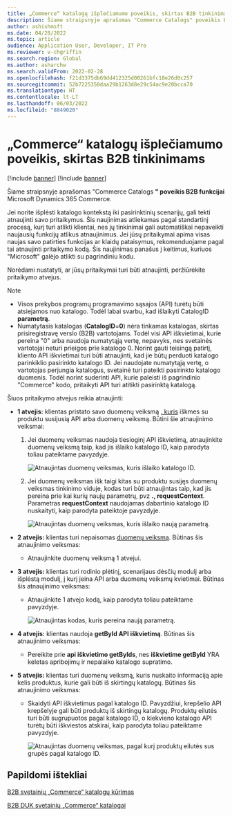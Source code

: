 ```yaml
---
title: „Commerce“ katalogų išplečiamumo poveikis, skirtas B2B tinkinimams
description: Šiame straipsnyje aprašomas "Commerce Catalogs" poveikis B2B funkcijai Microsoft Dynamics 365 Commerce.
author: ashishmsft
ms.date: 04/28/2022
ms.topic: article
audience: Application User, Developer, IT Pro
ms.reviewer: v-chgriffin
ms.search.region: Global
ms.author: asharchw
ms.search.validFrom: 2022-02-28
ms.openlocfilehash: f21d3375db69dd412325d00261bfc18e26d0c257
ms.sourcegitcommit: 52b7225350daa29b1263d8e29c54ac9e20bcca70
ms.translationtype: HT
ms.contentlocale: lt-LT
ms.lasthandoff: 06/03/2022
ms.locfileid: "8849020"
---
```

# <a name="extensibility-impact-of-commerce-catalogs-for-b2b-customizations"></a>„Commerce“ katalogų išplečiamumo poveikis, skirtas B2B tinkinimams

[!include [banner](includes/banner.md)]
[!include [banner](includes/preview-banner.md)]

Šiame straipsnyje aprašomas "Commerce Catalogs **" poveikis B2B funkcijai** Microsoft Dynamics 365 Commerce.

Jei norite išplėsti katalogo kontekstą iki pasirinktinių scenarijų, gali tekti atnaujinti savo pritaikymus. Šis naujinimas atliekamas pagal standartinį procesą, kurį turi atlikti klientai, nes jų tinkinimai gali automatiškai nepaveikti naujausių funkcijų atlikus atnaujinimus. Jei jūsų pritaikymai apima visas naujas savo patirties funkcijas ar klaidų pataisymus, rekomenduojame pagal tai atnaujinti pritaikymo kodą. Šis naujinimas panašus į keitimus, kuriuos "Microsoft" galėjo atlikti su pagrindiniu kodu.

Norėdami nustatyti, ar jūsų pritaikymai turi būti atnaujinti, peržiūrėkite pritaikymo atvejus.

> [!NOTE]
> - Visos prekybos programų programavimo sąsajos (API) turėtų būti atsiejamos nuo katalogo. Todėl labai svarbu, kad išlaikyti CatalogID **parametrą**.
> - Numatytasis katalogas (**CatalogID**=**0**) nėra tinkamas katalogas, skirtas prisiregistravę verslo (B2B) vartotojams. Todėl visi API iškvietimai, kurie pereina "0" arba naudoja numatytąją vertę, nepavyks, nes svetainės vartotojai neturi prieigos prie katalogo 0. Norint gauti teisingą patirtį, kliento API iškvietimai turi būti atnaujinti, kad jie būtų perduoti katalogo parinkiklio pasirinkto katalogo ID. Jei naudojate numatytąją vertę, o vartotojas perjungia katalogus, svetainė turi pateikti pasirinkto katalogo duomenis. Todėl norint suderinti API, kurie paleisti iš pagrindinio "Commerce" kodo, pritaikyti API turi atitikti pasirinktą katalogą.

Šiuos pritaikymo atvejus reikia atnaujinti:

- **1 atvejis:** klientas pristato savo duomenų veiksmą [, kuris](e-commerce-extensibility/data-actions.md) iškmes su produktu susijusią API arba duomenų veiksmą. Būtini šie atnaujinimo veiksmai:

    1. Jei duomenų veiksmas naudoja tiesioginį API iškvietimą, atnaujinkite duomenų veiksmą taip, kad jis išlaiko katalogo ID, kaip parodyta toliau pateiktame pavyzdyje.

        ![Atnaujintas duomenų veiksmas, kuris išlaiko katalogo ID.](./media/customization1_a.png)

    1. Jei duomenų veiksmas išk taigi kitas su produktu susijęs duomenų veiksmas tinkinimo viduje, kodas turi būti atnaujintas taip, kad jis pereina prie kai kurių naujų parametrų, pvz **., requestContext**. Parametras **requestContext** naudojamas dabartinio katalogo ID nuskaityti, kaip parodyta pateiktoje pavyzdyje.

        ![Atnaujintas duomenų veiksmas, kuris išlaiko naują parametrą.](./media/customization1_b.png)

- **2 atvejis:** klientas turi nepaisomas [duomenų veiksmą](e-commerce-extensibility/data-action-overrides.md). Būtinas šis atnaujinimo veiksmas:

    - Atnaujinkite duomenų veiksmą 1 atvejui.

- **3 atvejis:** klientas turi rodinio plėtinį, scenarijaus dėsčių modulį arba išplėstą modulį, [į](e-commerce-extensibility/modules-overview.md#clone-a-module-library-module) kurį įeina API arba duomenų veiksmų kvietimai. Būtinas šis atnaujinimo veiksmas:

    - Atnaujinkite 1 atvejo kodą, kaip parodyta toliau pateiktame pavyzdyje.

       ![Atnaujintas kodas, kuris pereina naują parametrą.](./media/customization3.png)

- **4 atvejis:** klientas naudoja **getById API iškvietimą**. Būtinas šis atnaujinimo veiksmas:

    - Pereikite prie **api iškvietimo getByIds**, nes **iškvietime getById** YRA keletas apribojimų ir nepalaiko katalogo supratimo.

- **5 atvejis:** klientas turi duomenų veiksmą, kuris nuskaito informaciją apie kelis produktus, kurie gali būti iš skirtingų katalogų. Būtinas šis atnaujinimo veiksmas:

    - Skaidyti API iškvietimus pagal katalogo ID. Pavyzdžiui, krepšelio API krepšelyje gali būti produktų iš skirtingų katalogų. Produktų eilutės turi būti sugrupuotos pagal katalogo ID, o kiekvieno katalogo API turėtų būti iškviestos atskirai, kaip parodyta toliau pateiktame pavyzdyje.

        ![Atnaujintas duomenų veiksmas, pagal kurį produktų eilutės sus grupės pagal katalogo ID.](./media/customization5.png)

## <a name="additional-resources"></a>Papildomi ištekliai

[B2B svetainių „Commerce“ katalogų kūrimas](catalogs-b2b-sites.md)

[B2B DUK svetainių „Commerce“ katalogai](catalogs-b2b-sites-FAQ.md)
